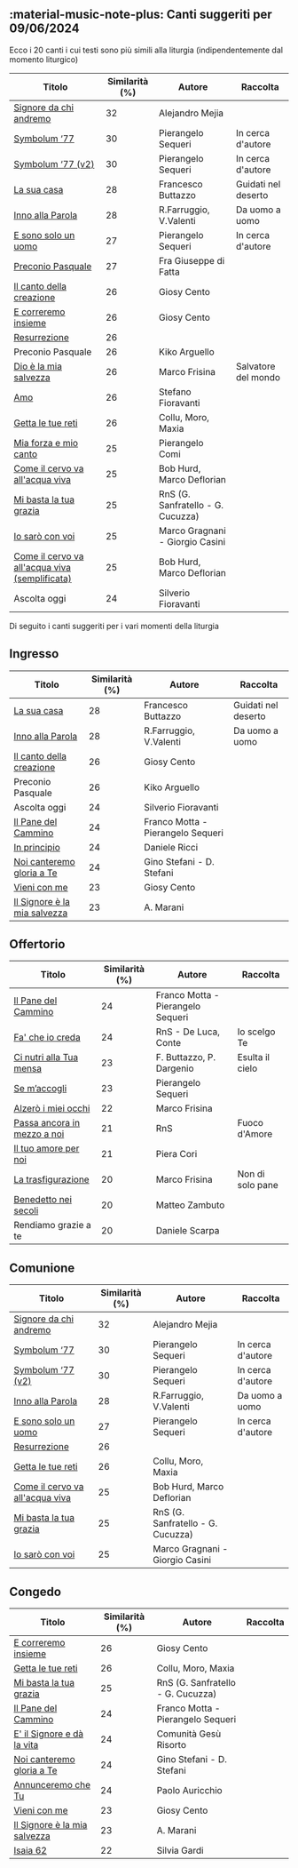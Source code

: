 ## :material-music-note-plus: Canti suggeriti per 09/06/2024

Ecco i 20 canti i cui testi sono più simili alla liturgia (indipendentemente dal momento liturgico)

| Titolo | Similarità (%) | Autore | Raccolta |
| --- | --- | --- | --- |
| [Signore da chi andremo](https://www.youtube.com/watch?v=J5tytDPEmCc) | 32 | Alejandro Mejia |  |
| [Symbolum ‘77](https://www.youtube.com/watch?v=r-hf2dOBfDE) | 30 | Pierangelo Sequeri | In cerca d'autore |
| [Symbolum ‘77 (v2)](https://www.youtube.com/watch?v=r-hf2dOBfDE) | 30 | Pierangelo Sequeri | In cerca d'autore |
| [La sua casa](https://www.youtube.com/watch?v=aZB9J7PpAmicltm6) | 28 | Francesco Buttazzo | Guidati nel deserto |
| [Inno alla Parola](https://www.youtube.com/watch?v=q2GgtAvd53M) | 28 | R.Farruggio, V.Valenti | Da uomo a uomo |
| [E sono solo un uomo](https://www.youtube.com/watch?v=Fz3h8MZC-dk) | 27 | Pierangelo Sequeri  | In cerca d'autore |
| [Preconio Pasquale](https://www.youtube.com/watch?v=5QKwhomm0G8) | 27 | Fra Giuseppe di Fatta |  |
| [Il canto della creazione](https://www.youtube.com/watch?v=UmZMsOYQtUY) | 26 | Giosy Cento |  |
| [E correremo insieme](https://www.youtube.com/watch?v=8av9XCKUVMo) | 26 | Giosy Cento |  |
| [Resurrezione](https://www.youtube.com/watch?v=dchMT-HU3hA) | 26 |  |  |
| Preconio Pasquale | 26 | Kiko Arguello |  |
| [Dio è la mia salvezza](https://www.youtube.com/watch?v=yO6xhARbaLM) | 26 | Marco Frisina | Salvatore del mondo |
| [Amo](https://www.youtube.com/watch?v=PHJIZ9hZo2I) | 26 | Stefano Fioravanti |  |
| [Getta le tue reti](https://www.youtube.com/watch?v=jgdNW0t1wNg) | 26 | Collu, Moro, Maxia |  |
| [Mia forza e mio canto](https://www.youtube.com/watch?v=lhWpwbUTchk) | 25 | Pierangelo Comi |  |
| [Come il cervo va all'acqua viva](https://www.youtube.com/watch?v=-VdUBfZfWFY) | 25 | Bob Hurd, Marco Deflorian |  |
| [Mi basta la tua grazia](https://www.youtube.com/watch?v=MLW5Dz0Bnmw) | 25 | RnS (G. Sanfratello - G. Cucuzza)  |  |
| [Io sarò con voi](https://www.youtube.com/watch?v=GB-93Or0Yy4) | 25 | Marco Gragnani - Giorgio Casini |  |
| [Come il cervo va all'acqua viva (semplificata)](https://www.youtube.com/watch?v=-VdUBfZfWFY) | 25 | Bob Hurd, Marco Deflorian |  |
| Ascolta oggi  | 24 | Silverio Fioravanti |  |

Di seguito i canti suggeriti per i vari momenti della liturgia

## Ingresso

| Titolo | Similarità (%) | Autore | Raccolta |
| --- | --- | --- | --- |
| [La sua casa](https://www.youtube.com/watch?v=aZB9J7PpAmicltm6) | 28 | Francesco Buttazzo | Guidati nel deserto |
| [Inno alla Parola](https://www.youtube.com/watch?v=q2GgtAvd53M) | 28 | R.Farruggio, V.Valenti | Da uomo a uomo |
| [Il canto della creazione](https://www.youtube.com/watch?v=UmZMsOYQtUY) | 26 | Giosy Cento |  |
| Preconio Pasquale | 26 | Kiko Arguello |  |
| Ascolta oggi  | 24 | Silverio Fioravanti |  |
| [Il Pane del Cammino](https://www.youtube.com/watch?v=bjaWckUY05I) | 24 | Franco Motta - Pierangelo Sequeri |  |
| [In principio](https://www.youtube.com/watch?v=jsFibHveYW4) | 24 | Daniele Ricci |  |
| [Noi canteremo gloria a Te](https://www.youtube.com/watch?v=beOpc0kvk0c) | 24 | Gino Stefani - D. Stefani |  |
| [Vieni con me](https://www.youtube.com/watch?v=MWWqRbyq3t0) | 23 | Giosy Cento |  |
| [Il Signore è la mia salvezza](https://www.youtube.com/watch?v=hYoJr1jamX0) | 23 | A. Marani |  |

## Offertorio

| Titolo | Similarità (%) | Autore | Raccolta |
| --- | --- | --- | --- |
| [Il Pane del Cammino](https://www.youtube.com/watch?v=bjaWckUY05I) | 24 | Franco Motta - Pierangelo Sequeri |  |
| [Fa' che io creda](https://www.youtube.com/watch?v=RCquNBv0fik) | 24 | RnS - De Luca, Conte | Io scelgo Te |
| [Ci nutri alla Tua mensa](https://www.youtube.com/watch?v=RPQ8ORkm9bo) | 23 | F. Buttazzo, P. Dargenio | Esulta il cielo |
| [Se m’accogli](https://www.youtube.com/watch?v=YkAIWOfJiJM) | 23 | Pierangelo Sequeri |  |
| [Alzerò i miei occhi ](https://www.youtube.com/watch?v=pMxW97hIleM) | 22 | Marco Frisina |  |
| [Passa ancora in mezzo a noi](https://www.youtube.com/watch?v=Wtr-lw8go8g) | 21 | RnS | Fuoco d'Amore |
| [Il tuo amore per noi](https://www.youtube.com/watch?v=9aaxeabeNq0) | 21 | Piera Cori |  |
| [La trasfigurazione](https://www.youtube.com/watch?v=6gU3t0nuHuw) | 20 | Marco Frisina | Non di solo pane |
| [Benedetto nei secoli](https://www.youtube.com/watch?v=fQZUOuYGE7Y) | 20 | Matteo Zambuto |  |
| Rendiamo grazie a te | 20 | Daniele Scarpa |  |

## Comunione

| Titolo | Similarità (%) | Autore | Raccolta |
| --- | --- | --- | --- |
| [Signore da chi andremo](https://www.youtube.com/watch?v=J5tytDPEmCc) | 32 | Alejandro Mejia |  |
| [Symbolum ‘77](https://www.youtube.com/watch?v=r-hf2dOBfDE) | 30 | Pierangelo Sequeri | In cerca d'autore |
| [Symbolum ‘77 (v2)](https://www.youtube.com/watch?v=r-hf2dOBfDE) | 30 | Pierangelo Sequeri | In cerca d'autore |
| [Inno alla Parola](https://www.youtube.com/watch?v=q2GgtAvd53M) | 28 | R.Farruggio, V.Valenti | Da uomo a uomo |
| [E sono solo un uomo](https://www.youtube.com/watch?v=Fz3h8MZC-dk) | 27 | Pierangelo Sequeri  | In cerca d'autore |
| [Resurrezione](https://www.youtube.com/watch?v=dchMT-HU3hA) | 26 |  |  |
| [Getta le tue reti](https://www.youtube.com/watch?v=jgdNW0t1wNg) | 26 | Collu, Moro, Maxia |  |
| [Come il cervo va all'acqua viva](https://www.youtube.com/watch?v=-VdUBfZfWFY) | 25 | Bob Hurd, Marco Deflorian |  |
| [Mi basta la tua grazia](https://www.youtube.com/watch?v=MLW5Dz0Bnmw) | 25 | RnS (G. Sanfratello - G. Cucuzza)  |  |
| [Io sarò con voi](https://www.youtube.com/watch?v=GB-93Or0Yy4) | 25 | Marco Gragnani - Giorgio Casini |  |

## Congedo

| Titolo | Similarità (%) | Autore | Raccolta |
| --- | --- | --- | --- |
| [E correremo insieme](https://www.youtube.com/watch?v=8av9XCKUVMo) | 26 | Giosy Cento |  |
| [Getta le tue reti](https://www.youtube.com/watch?v=jgdNW0t1wNg) | 26 | Collu, Moro, Maxia |  |
| [Mi basta la tua grazia](https://www.youtube.com/watch?v=MLW5Dz0Bnmw) | 25 | RnS (G. Sanfratello - G. Cucuzza)  |  |
| [Il Pane del Cammino](https://www.youtube.com/watch?v=bjaWckUY05I) | 24 | Franco Motta - Pierangelo Sequeri |  |
| [E' il Signore e dà la vita](https://www.youtube.com/watch?v=ovf-n3ScJ_8) | 24 | Comunità Gesù Risorto |  |
| [Noi canteremo gloria a Te](https://www.youtube.com/watch?v=beOpc0kvk0c) | 24 | Gino Stefani - D. Stefani |  |
| [Annunceremo che Tu](https://www.youtube.com/watch?v=ZfI4bBMKSRs) | 24 | Paolo Auricchio |  |
| [Vieni con me](https://www.youtube.com/watch?v=MWWqRbyq3t0) | 23 | Giosy Cento |  |
| [Il Signore è la mia salvezza](https://www.youtube.com/watch?v=hYoJr1jamX0) | 23 | A. Marani |  |
| [Isaia 62](https://www.youtube.com/watch?v=amu-_m4wRKM) | 22 | Silvia Gardi |  |

